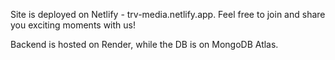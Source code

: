 Site is deployed on Netlify - trv-media.netlify.app.
Feel free to join and share you exciting moments with us!

Backend is hosted on Render, while the DB is on MongoDB Atlas.
